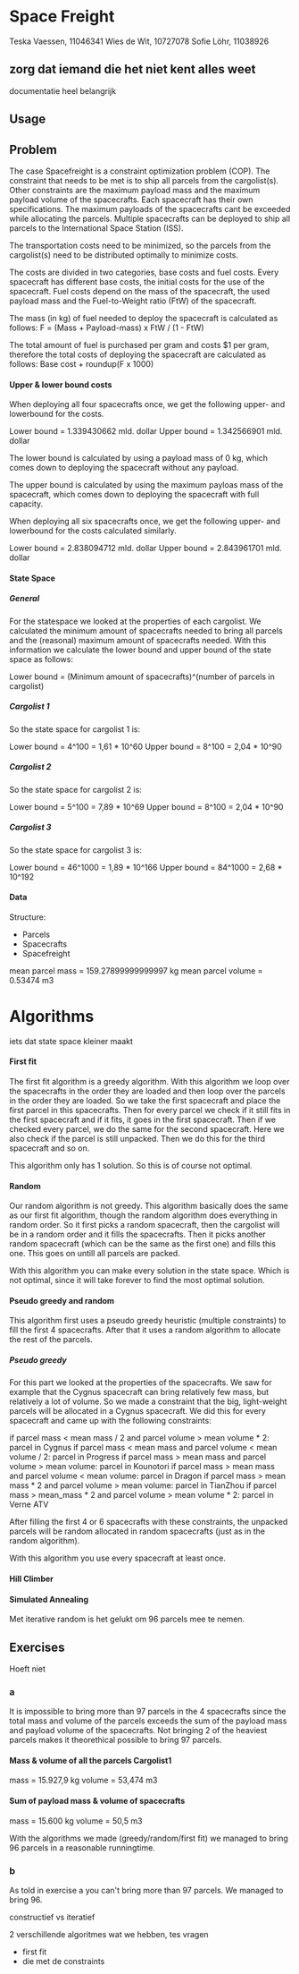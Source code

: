 # Space Freight
Teska Vaessen, 11046341
Wies de Wit, 10727078
Sofie Löhr, 11038926

## zorg dat iemand die het niet kent alles weet
documentatie heel belangrijk

## Usage

## Problem
The case Spacefreight is a constraint optimization problem (COP). The constraint that needs to be met is to ship all parcels from the cargolist(s). Other constraints are the maximum payload mass and the maximum payload volume of the spacecrafts. Each spacecraft has their own specifications. The maximum payloads of the spacecrafts cant be exceeded while allocating the parcels. Multiple spacecrafts can be deployed to ship all parcels to the International Space Station (ISS).

The transportation costs need to be minimized, so the parcels from the cargolist(s) need to be distributed optimally to minimize costs.

The costs are divided in two categories, base costs and fuel costs. Every spacecraft has different base costs, the initial costs for the use of the spacecraft. Fuel costs depend on the mass of the spacecraft, the used payload mass and the Fuel-to-Weight ratio (FtW) of the spacecraft.

The mass (in kg) of fuel needed to deploy the spacecraft is calculated as follows:
F = (Mass + Payload-mass) x FtW / (1 - FtW)

The total amount of fuel is purchased per gram and costs $1 per gram, therefore the total costs of deploying the spacecraft are calculated as follows:
Base cost + roundup(F x 1000)

#### Upper & lower bound costs
When deploying all four spacecrafts once, we get the following upper- and lowerbound for the costs.

Lower bound = 1.339430662 mld. dollar
Upper bound = 1.342566901 mld. dollar

The lower bound is calculated by using a payload mass of 0 kg, which comes down to deploying the spacecraft without any payload.

The upper bound is calculated by using the maximum payloas mass of the spacecraft, which comes down to deploying the spacecraft with full capacity.

When deploying all six spacecrafts once, we get the following upper- and lowerbound for the costs calculated similarly.

Lower bound = 2.838094712 mld. dollar
Upper bound = 2.843961701 mld. dollar

#### State Space
##### General
For the statespace we looked at the properties of each cargolist. We calculated the minimum amount of spacecrafts needed to bring all parcels and the (reasonal) maximum amount of spacecrafts needed. With this information we calculate the lower bound and upper bound of the state space as follows:

Lower bound = (Minimum amount of spacecrafts)^(number of parcels in cargolist)

##### Cargolist 1
So the state space for cargolist 1 is:

Lower bound = 4^100 = 1,61 * 10^60
Upper bound = 8^100 = 2,04 * 10^90

##### Cargolist 2
So the state space for cargolist 2 is:

Lower bound = 5^100 = 7,89 * 10^69
Upper bound = 8^100 = 2,04 * 10^90

##### Cargolist 3
So the state space for cargolist 3 is:

Lower bound = 46^1000 = 1,89 * 10^166
Upper bound = 84^1000 = 2,68 * 10^192

#### Data
Structure:
+ Parcels
+ Spacecrafts
+ Spacefreight

mean parcel mass = 159.27899999999997 kg
mean parcel volume = 0.53474 m3

# Algorithms
iets dat state space kleiner maakt

#### First fit
The first fit algorithm is a greedy algorithm. With this algorithm we loop over the spacecrafts in the order they are loaded and then loop over the parcels in the order they are loaded. So we take the first spacecraft and place the first parcel in this spacecrafts. Then for every parcel we check if it still fits in the first spacecraft and if it fits, it goes in the first spacecraft. Then if we checked every parcel, we do the same for the second spacecraft. Here we also check if the parcel is still unpacked. Then we do this for the third spacecraft and so on.

This algorithm only has 1 solution. So this is of course not optimal.

#### Random
Our random algorithm is not greedy. This algorithm basically does the same as our first fit algorithm, though the random algorithm does everything in random order. So it first picks a random spacecraft, then the cargolist will be in a random order and it fills the spacecrafts. Then it picks another random spacecraft (which can be the same as the first one) and fills this one. This goes on untill all parcels are packed.

With this algorithm you can make every solution in the state space. Which is not optimal, since it will take forever to find the most optimal solution.

#### Pseudo greedy and random
This algorithm first uses a pseudo greedy heuristic (multiple constraints) to fill the first 4 spacecrafts. After that it uses a random algorithm to allocate the rest of the parcels.

##### Pseudo greedy
For this part we looked at the properties of the spacecrafts. We saw for example that the Cygnus spacecraft can bring relatively few mass, but relatively a lot of volume. So we made a constraint that the big, light-weight parcels will be allocated in a Cygnus spacecraft. We did this for every spacecraft and came up with the following constraints:

if parcel mass < mean mass / 2 and parcel volume > mean volume * 2:
    parcel in Cygnus
if parcel mass < mean mass and parcel volume < mean volume / 2:
    parcel in Progress
if parcel mass > mean mass and parcel volume > mean volume:
    parcel in Kounotori
if parcel mass > mean mass and parcel volume < mean volume:
    parcel in Dragon
if parcel mass > mean mass * 2 and parcel volume > mean volume:
    parcel in TianZhou
if parcel mass > mean_mass * 2 and parcel volume > mean volume * 2:
    parcel in Verne ATV

After filling the first 4 or 6 spacecrafts with these constraints, the unpacked parcels will be random allocated in random spacecrafts (just as in the random algorithm).

With this algorithm you use every spacecraft at least once.

#### Hill Climber


#### Simulated Annealing


Met iterative random is het gelukt om 96 parcels mee te nemen.

## Exercises
Hoeft niet
### a

It is impossible to bring more than 97 parcels in the 4 spacecrafts since the total mass and volume of the parcels exceeds the sum of the payload mass and payload volume of the spacecrafts. Not bringing 2 of the heaviest parcels makes it theorethical possible to bring 97 parcels.

#### Mass & volume of all the parcels Cargolist1
mass = 15.927,9 kg
volume = 53,474 m3

#### Sum of payload mass & volume of spacecrafts
mass = 15.600 kg
volume = 50,5 m3

With the algorithms we made (greedy/random/first fit) we managed to bring 96 parcels in a reasonable runningtime.

### b

As told in exercise a you can't bring more than 97 parcels. We managed to bring 96.








constructief vs iteratief

2 verschillende algoritmes wat we hebben, tes vragen
+ first fit
+ die met de constraints
